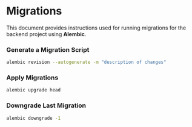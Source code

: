 # Migrations

This document provides instructions used for running migrations for the backend project using **Alembic**.

### Generate a Migration Script

```sh
alembic revision --autogenerate -m "description of changes"
```

### Apply Migrations

```sh
alembic upgrade head
```

### Downgrade Last Migration

```sh
alembic downgrade -1
```
